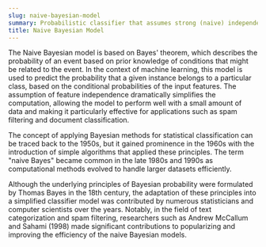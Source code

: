 ```yaml
---
slug: naive-bayesian-model
summary: Probabilistic classifier that assumes strong (naive) independence between the features of a dataset.
title: Naive Bayesian Model
---
```


The Naive Bayesian model is based on Bayes' theorem, which describes the probability of an event based on prior knowledge of conditions that might be related to the event. In the context of machine learning, this model is used to predict the probability that a given instance belongs to a particular class, based on the conditional probabilities of the input features. The assumption of feature independence dramatically simplifies the computation, allowing the model to perform well with a small amount of data and making it particularly effective for applications such as spam filtering and document classification.

The concept of applying Bayesian methods for statistical classification can be traced back to the 1950s, but it gained prominence in the 1960s with the introduction of simple algorithms that applied these principles. The term "naive Bayes" became common in the late 1980s and 1990s as computational methods evolved to handle larger datasets efficiently.

Although the underlying principles of Bayesian probability were formulated by Thomas Bayes in the 18th century, the adaptation of these principles into a simplified classifier model was contributed by numerous statisticians and computer scientists over the years. Notably, in the field of text categorization and spam filtering, researchers such as Andrew McCallum and Sahami (1998) made significant contributions to popularizing and improving the efficiency of the naive Bayesian models.